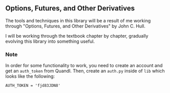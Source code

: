 Options, Futures, and Other Derivatives
-----------------------------------------------------

The tools and techniques in this library will be
a result of me working through "Options, Futures, 
and Other Derivatives" by John C. Hull.

I will be working through the textbook chapter
by chapter, gradually evolving this library
into something useful.

### Note

In order for some functionality to work,
you need to create an account and get an
`auth_token` from Quandl. Then, create
an `auth.py` inside of `lib` which looks
like the following:

    AUTH_TOKEN = 'fjd83JDN8'
